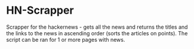 ﻿# HN-Scrapper

Scrapper for the hackernews - gets all the news and returns the titles and the links to the news in ascending order (sorts the articles on points). 
The script can be ran for 1 or more pages with news.
